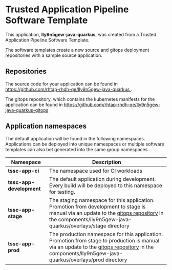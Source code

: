 # Trusted Application Pipeline Software Template

This application, **lly9n5gew-java-quarkus**, was created from a Trusted Application Pipeline Software Template.

The software templates create a new source and gitops deployment repositories with a sample source application. 

## Repositories

The source code for your application can be found in [https://github.com/rhtap-rhdh-qe/lly9n5gew-java-quarkus ](https://github.com/rhtap-rhdh-qe/lly9n5gew-java-quarkus ).
 
The gitops repository, which contains the kubernetes manifests for the application can be found in 
[https://github.com/rhtap-rhdh-qe/lly9n5gew-java-quarkus-gitops ](https://github.com/rhtap-rhdh-qe/lly9n5gew-java-quarkus-gitops ) 

## Application namespaces 

The default application will be found in the following namespaces. Applications can be deployed into unique namespaces or multiple software templates can also bet generated into the same group namespaces.  

|  Namespace   |  Description   |  
| -------- | -------- |
| **tssc-app-ci** | The namespace used for CI workloads |
| **tssc-app-development** | The default application during development. Every build will be deployed to this namespace for testing. |
| **tssc-app-stage** | The staging namespace for this application. Promotion from development to stage is manual via an update to the [gitops repository](https://github.com/rhtap-rhdh-qe/lly9n5gew-java-quarkus-gitops ) in the components/lly9n5gew-java-quarkus/overlays/stage directory |
| **tssc-app-prod** | The production namespace for this application. Promotion from stage to production is manual via an update to the [gitops repository](https://github.com/rhtap-rhdh-qe/lly9n5gew-java-quarkus-gitops ) in the components/lly9n5gew-java-quarkus/overlays/prod directory |